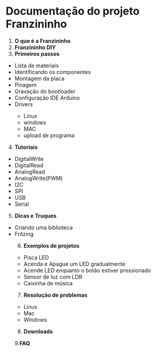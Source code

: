 # Documentação do projeto Franzininho

1. **O que é a Franzininho** 
2. **Franzininho DIY**
3. **Primeiros passos**

<ul>
  <li>Lista de materiais </li>
  <li>Identificando os componentes </li>
  <li>Montagem da placa </li>
  <li>Pinagem </li>
  <li>Gravação do bootloader</li>
  <li>Configuração IDE Arduino </li>
  <li>Drivers </li>
        <ul>
          <li>Linux </li>
          <li>windows </li>
           <li>MAC </li> 
           <li>upload de programa </li>
</ul>
 </ul>


4. **Tutoriais**
<ul>
  <li>DigitalWrite </li>
  <li>DigitalRead </li>
  <li>AnalogRead</li>
  <li>AnalogWrite(PWM) </li>
  <li>I2C</li>
  <li>SPI </li>
  <li>USB </li>
  <li>Serial </li>
</ul>


5. **Dicas e Truques**
<ul> 
  <li> Criando uma biblioteca </li>
  <li> Fritzing </li>


6. **Exemplos de projetos**
<ul>
  <li>Pisca LED</li>
  <li>Acenda e Apague um LED gradualmente</li>
  <li>Acende LED enquanto o botão estiver pressionado </li>
  <li>Sensor de luz com LDR </li>
  <li>Caixinha de música </li>
</ul>


7. **Resolução de problemas**
<ul>
  <li> Linux </li>
  <li> Mac </li>
  <li> Windows </li>

</ul>

8. **Downloads**

9.**FAQ**







